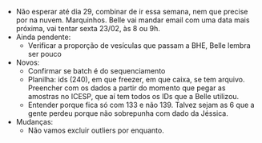 - Não esperar até dia 29, combinar de ir essa semana, nem que precise por na nuvem. Marquinhos. Belle vai mandar email com uma data mais próxima, vai tentar sexta 23/02, às  8 ou 9h.
- Ainda pendente:
	- Verificar a proporção de vesículas que passam a BHE, Belle lembra ser pouco
-  Novos:
	- Confirmar se batch é do sequenciamento
	- Planilha: ids (240), em que freezer, em que caixa, se tem arquivo. Preencher com os dados a partir do momento que pegar as amostras no ICESP, que aí tem todos os IDs que a Belle utilizou.
	- Entender porque fica só com 133 e não 139. Talvez sejam as 6 que a gente perdeu porque não sobrepunha com dado da Jéssica.
- Mudanças:
	- Não vamos excluir outliers por enquanto.